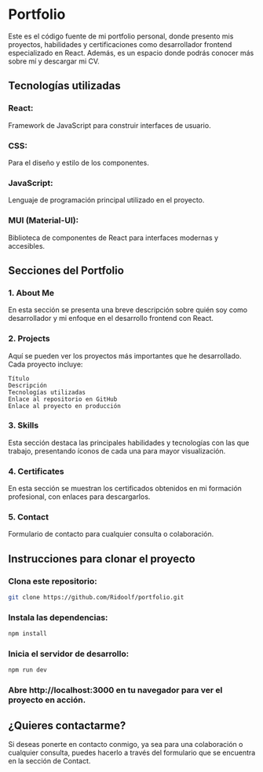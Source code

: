 # Portfolio

Este es el código fuente de mi portfolio personal, donde presento mis proyectos, habilidades y certificaciones como desarrollador frontend especializado en React. Además, es un espacio donde podrás conocer más sobre mí y descargar mi CV.

## Tecnologías utilizadas

### React:

Framework de JavaScript para construir interfaces de usuario.

### CSS:

Para el diseño y estilo de los componentes.

### JavaScript:

Lenguaje de programación principal utilizado en el proyecto.

### MUI (Material-UI):

Biblioteca de componentes de React para interfaces modernas y accesibles.

## Secciones del Portfolio

### 1. About Me

En esta sección se presenta una breve descripción sobre quién soy como desarrollador y mi enfoque en el desarrollo frontend con React.

### 2. Projects

Aquí se pueden ver los proyectos más importantes que he desarrollado. Cada proyecto incluye:

```
Título
Descripción
Tecnologías utilizadas
Enlace al repositorio en GitHub
Enlace al proyecto en producción
```

### 3. Skills

Esta sección destaca las principales habilidades y tecnologías con las que trabajo, presentando íconos de cada una para mayor visualización.

### 4. Certificates

En esta sección se muestran los certificados obtenidos en mi formación profesional, con enlaces para descargarlos.

### 5. Contact

Formulario de contacto para cualquier consulta o colaboración.

## Instrucciones para clonar el proyecto

### Clona este repositorio:

```bash
git clone https://github.com/Ridoolf/portfolio.git
```

### Instala las dependencias:

```bash
npm install
```

### Inicia el servidor de desarrollo:

```bash
npm run dev
```

### Abre http://localhost:3000 en tu navegador para ver el proyecto en acción.

## ¿Quieres contactarme?

Si deseas ponerte en contacto conmigo, ya sea para una colaboración o cualquier consulta, puedes hacerlo a través del formulario que se encuentra en la sección de Contact.
